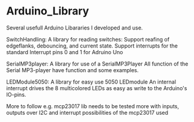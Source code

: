 Arduino_Library
===============

Several usefull Arduino Libararies I developed and use.

SwitchHandling:
A library for reading switches: Support reafing of edgeflanks, debouncing, and current state.
                                Support interrupts for the standard Interrupt pins 0 and 1 for Adruino Uno
                                
SerialMP3player:
A library for use of a SerialMP3Player
          All function of the Serial MP3-player have function and some examples. 
          
LEDModule5050:
A library for easy use  5050 LEDmodule
          An internal interrupt drives the 8 multicolored LEDs as easy as write to the Arduino's IO-pins.
          

More to follow e.g. mcp23017 lib needs to be tested more with inputs, outputs over I2C and 
interrupt possibilities of the mcp23017 used

